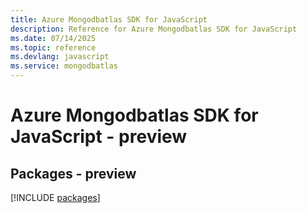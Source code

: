 ```yaml
---
title: Azure Mongodbatlas SDK for JavaScript
description: Reference for Azure Mongodbatlas SDK for JavaScript
ms.date: 07/14/2025
ms.topic: reference
ms.devlang: javascript
ms.service: mongodbatlas
---
```

# Azure Mongodbatlas SDK for JavaScript - preview
## Packages - preview
[!INCLUDE [packages](mongodbatlas-index.md)]